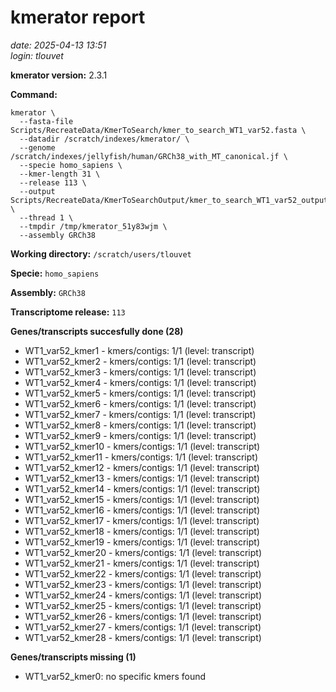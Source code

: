 # kmerator report
*date: 2025-04-13 13:51*  
*login: tlouvet*

**kmerator version:** 2.3.1

**Command:**

```
kmerator \
  --fasta-file Scripts/RecreateData/KmerToSearch/kmer_to_search_WT1_var52.fasta \
  --datadir /scratch/indexes/kmerator/ \
  --genome /scratch/indexes/jellyfish/human/GRCh38_with_MT_canonical.jf \
  --specie homo_sapiens \
  --kmer-length 31 \
  --release 113 \
  --output Scripts/RecreateData/KmerToSearchOutput/kmer_to_search_WT1_var52_output \
  --thread 1 \
  --tmpdir /tmp/kmerator_51y83wjm \
  --assembly GRCh38
```

**Working directory:** `/scratch/users/tlouvet`

**Specie:** `homo_sapiens`

**Assembly:** `GRCh38`

**Transcriptome release:** `113`

**Genes/transcripts succesfully done (28)**

- WT1_var52_kmer1 - kmers/contigs: 1/1 (level: transcript)
- WT1_var52_kmer2 - kmers/contigs: 1/1 (level: transcript)
- WT1_var52_kmer3 - kmers/contigs: 1/1 (level: transcript)
- WT1_var52_kmer4 - kmers/contigs: 1/1 (level: transcript)
- WT1_var52_kmer5 - kmers/contigs: 1/1 (level: transcript)
- WT1_var52_kmer6 - kmers/contigs: 1/1 (level: transcript)
- WT1_var52_kmer7 - kmers/contigs: 1/1 (level: transcript)
- WT1_var52_kmer8 - kmers/contigs: 1/1 (level: transcript)
- WT1_var52_kmer9 - kmers/contigs: 1/1 (level: transcript)
- WT1_var52_kmer10 - kmers/contigs: 1/1 (level: transcript)
- WT1_var52_kmer11 - kmers/contigs: 1/1 (level: transcript)
- WT1_var52_kmer12 - kmers/contigs: 1/1 (level: transcript)
- WT1_var52_kmer13 - kmers/contigs: 1/1 (level: transcript)
- WT1_var52_kmer14 - kmers/contigs: 1/1 (level: transcript)
- WT1_var52_kmer15 - kmers/contigs: 1/1 (level: transcript)
- WT1_var52_kmer16 - kmers/contigs: 1/1 (level: transcript)
- WT1_var52_kmer17 - kmers/contigs: 1/1 (level: transcript)
- WT1_var52_kmer18 - kmers/contigs: 1/1 (level: transcript)
- WT1_var52_kmer19 - kmers/contigs: 1/1 (level: transcript)
- WT1_var52_kmer20 - kmers/contigs: 1/1 (level: transcript)
- WT1_var52_kmer21 - kmers/contigs: 1/1 (level: transcript)
- WT1_var52_kmer22 - kmers/contigs: 1/1 (level: transcript)
- WT1_var52_kmer23 - kmers/contigs: 1/1 (level: transcript)
- WT1_var52_kmer24 - kmers/contigs: 1/1 (level: transcript)
- WT1_var52_kmer25 - kmers/contigs: 1/1 (level: transcript)
- WT1_var52_kmer26 - kmers/contigs: 1/1 (level: transcript)
- WT1_var52_kmer27 - kmers/contigs: 1/1 (level: transcript)
- WT1_var52_kmer28 - kmers/contigs: 1/1 (level: transcript)


**Genes/transcripts missing (1)**

- WT1_var52_kmer0: no specific kmers found
